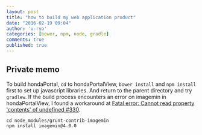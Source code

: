 ```yaml
---
layout: post
title: "how to build my web application product"
date: "2016-02-19 09:04"
author: 'u-ryo'
categories: [bower, npm, node, gradle]
comments: true
published: true
---
```

## Private memo

To build hondaPortal,
`cd` to hondaPortalView,
`bower install` and `npm install` first to set up javascript libraries.
And return to the parent directory and try `gradlew`.
If the build process encounters an error on imagemin in hondaPortalView,
I found a workaround at [Fatal error: Cannot read property 'contents' of undefined #330](https://github.com/gruntjs/grunt-contrib-imagemin/issues/330).

```
cd node_modules/grunt-contrib-imagemin
npm install imagemin@4.0.0
```